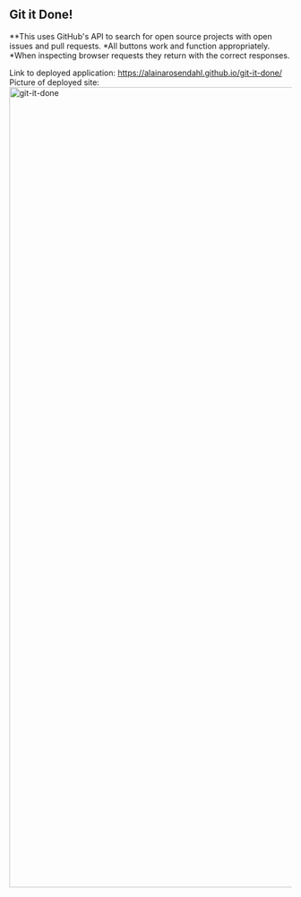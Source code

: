 ## Git it Done!

**This uses GitHub's API to search for open source projects with open issues and pull requests.
*All buttons work and function appropriately.
*When inspecting browser requests they return with the correct responses.


Link to deployed application: https://alainarosendahl.github.io/git-it-done/
Picture of deployed site:
<img width="1429" alt="git-it-done" src="https://user-images.githubusercontent.com/101417047/166080804-95c9ee36-726d-48f6-9815-072d6482e64b.png">
